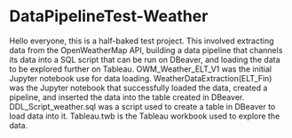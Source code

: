 # DataPipelineTest-Weather

Hello everyone, this is a half-baked test project. This involved extracting data from the OpenWeatherMap API, building a data pipeline that channels its data into 
a SQL script that can be run on DBeaver, and loading the data to be explored further on Tableau. 
OWM_Weather_ELT_V1 was the initial Jupyter notebook use for data loading. 
WeatherDataExtraction(ELT_Fin) was the Jupyter notebook that successfully loaded the data, created a pipeline, and inserted the data into the table created in DBeaver. 
DDL_Script_weather.sql was a script used to create a table in DBeaver to load data into it. 
Tableau.twb is the Tableau workbook used to explore the data. 

